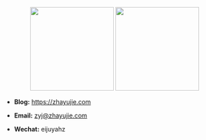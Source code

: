 <p align="center">
    <img height="190px" src = "https://github-readme-stats.vercel.app/api?username=zhayujie&show_icons=true&count_private=true">
    <img height="190px" src = "https://github-readme-stats.vercel.app/api/top-langs/?username=zhayujie&hide=html,css&layout=compact&count_private=true&langs_count=8">
</p>

+ **Blog:** <https://zhayujie.com>

+ **Email:** zyj@zhayujie.com

+ **Wechat:** eijuyahz
